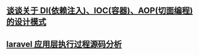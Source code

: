 

## [谈谈关于 DI(依赖注入)、IOC(容器)、AOP(切面编程)的设计模式](https://github.com/leeprincefoxmail/my_pattern/tree/master/di_ioc_aop)


## [laravel 应用层执行过程源码分析](https://github.com/leeprincefoxmail/my_pattern/tree/master/my_minilaravel)